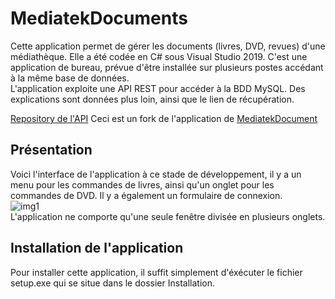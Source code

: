 # MediatekDocuments
Cette application permet de gérer les documents (livres, DVD, revues) d'une médiathèque. Elle a été codée en C# sous Visual Studio 2019. C'est une application de bureau, prévue d'être installée sur plusieurs postes accédant à la même base de données.<br>
L'application exploite une API REST pour accéder à la BDD MySQL. Des explications sont données plus loin, ainsi que le lien de récupération.

[Repository de l'API](https://github.com/squareface27/_restmediatekdocuments)
Ceci est un fork de l'application de [MediatekDocument](https://github.com/CNED-SLAM/MediaTekDocuments)
## Présentation
Voici l'interface de l'application à ce stade de développement, il y a un menu pour les commandes de livres, ainsi qu'un onglet pour les commandes de DVD. Il y a également un formulaire de connexion.
<br>
![img1](https://images.squareface.fr/MediaTekDocuments_aS2veKCm7P.png)
<br>L'application ne comporte qu'une seule fenêtre divisée en plusieurs onglets.

## Installation de l'application
Pour installer cette application, il suffit simplement d'éxécuter le fichier setup.exe qui se situe dans le dossier Installation.
